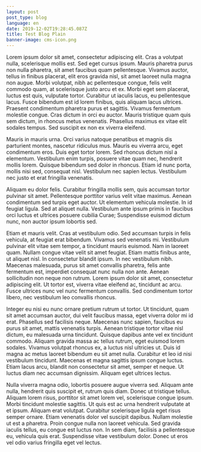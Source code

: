 ```yaml
---
layout: post
post_type: blog
language: en
date: 2019-12-02T19:28:45.087Z
title: Test Blog Plain
banner-image: cms-icon.png
---
```

Lorem ipsum dolor sit amet, consectetur adipiscing elit. Cras a volutpat nulla, scelerisque mollis est. Sed eget cursus ipsum. Mauris pharetra purus non nulla pharetra, sit amet faucibus quam pellentesque. Vivamus auctor, tellus in finibus placerat, elit eros gravida nisl, sit amet laoreet nulla magna non augue. Morbi volutpat, nibh ac pellentesque congue, felis velit commodo quam, at scelerisque justo arcu et ex. Morbi eget sem placerat, luctus est quis, vulputate tortor. Curabitur ut iaculis lacus, eu pellentesque lacus. Fusce bibendum est id lorem finibus, quis aliquam lacus ultrices. Praesent condimentum pharetra purus et sagittis. Vivamus fermentum molestie congue. Cras dictum in orci eu auctor. Mauris tristique quam quis sem dictum, in rhoncus metus venenatis. Phasellus maximus ex vitae elit sodales tempus. Sed suscipit ex non ex viverra eleifend.



Mauris in mauris urna. Orci varius natoque penatibus et magnis dis parturient montes, nascetur ridiculus mus. Mauris eu viverra arcu, eget condimentum eros. Duis eget tortor lorem. Sed rhoncus dictum nisl a elementum. Vestibulum enim turpis, posuere vitae quam nec, hendrerit mollis lorem. Quisque bibendum sed dolor in rhoncus. Etiam id nunc porta, mollis nisi sed, consequat nisl. Vestibulum nec sapien lectus. Vestibulum nec justo et erat fringilla venenatis.



Aliquam eu dolor felis. Curabitur fringilla mollis sem, quis accumsan tortor pulvinar sit amet. Pellentesque porttitor varius velit vitae maximus. Aenean condimentum sed turpis eget auctor. Ut elementum vehicula molestie. In id feugiat ligula. Sed at aliquet nulla. Vestibulum ante ipsum primis in faucibus orci luctus et ultrices posuere cubilia Curae; Suspendisse euismod dictum nunc, non auctor ipsum lobortis sed.



Etiam et mauris velit. Cras at vestibulum odio. Sed accumsan turpis in felis vehicula, at feugiat erat bibendum. Vivamus sed venenatis mi. Vestibulum pulvinar elit vitae sem tempor, a tincidunt mauris euismod. Nam in laoreet quam. Nullam congue vitae velit sit amet feugiat. Etiam mattis finibus ante, ut aliquet nisl. In consectetur blandit ipsum. In nec vestibulum nibh. Maecenas malesuada, purus sit amet convallis pharetra, felis ante fermentum est, imperdiet consequat nunc nulla non ante. Aenean sollicitudin non neque non rutrum. Lorem ipsum dolor sit amet, consectetur adipiscing elit. Ut tortor est, viverra vitae eleifend ac, tincidunt ac arcu. Fusce ultrices nunc vel nunc fermentum convallis. Sed condimentum tortor libero, nec vestibulum leo convallis rhoncus.



Integer eu nisi eu nunc ornare pretium rutrum ut tortor. Ut tincidunt, quam sit amet accumsan auctor, dui velit faucibus massa, eget viverra dolor mi id erat. Phasellus sed facilisis neque. Maecenas nunc sapien, faucibus eu purus sit amet, mattis venenatis turpis. Aenean tristique tortor vitae nisl dictum, eu malesuada urna tincidunt. Quisque dapibus ante vel ex tincidunt commodo. Aliquam gravida massa ac tellus rutrum, eget euismod lorem sodales. Vivamus volutpat rhoncus ex, a luctus nisl ultricies ut. Duis id magna ac metus laoreet bibendum eu sit amet nulla. Curabitur et leo id nisi vestibulum tincidunt. Maecenas et magna sagittis ipsum congue luctus. Etiam lacus arcu, blandit non consectetur sit amet, semper et neque. Ut luctus diam nec accumsan dignissim. Aliquam eget ultrices lectus.



Nulla viverra magna odio, lobortis posuere augue viverra sed. Aliquam ante nulla, hendrerit quis suscipit et, rutrum quis diam. Donec ut tristique tellus. Aliquam lorem risus, porttitor sit amet lorem vel, scelerisque congue ipsum. Morbi tincidunt molestie sagittis. Ut quis est ac urna hendrerit vulputate at et ipsum. Aliquam erat volutpat. Curabitur scelerisque ligula eget risus semper ornare. Etiam venenatis dolor vel suscipit dapibus. Nullam molestie ut est a pharetra. Proin congue nulla non laoreet vehicula. Sed gravida iaculis tellus, eu congue est luctus non. In sem diam, facilisis a pellentesque eu, vehicula quis erat. Suspendisse vitae vestibulum dolor. Donec ut eros vel odio varius fringilla eget vel lectus.
